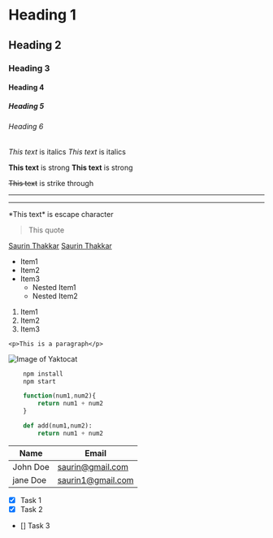 <!--Headings -->

# Heading 1
## Heading 2
### Heading 3
#### Heading 4
##### Heading 5
###### Heading 6

<!-- Italics -->

*This text* is italics
_This text_ is italics

<!--Strong -->

**This text** is strong
__This text__ is strong


<!-- Strike through -->

~~This text~~ is strike through

<!-- Horizontal Rule -->

---
___

<!-- Escape through -->

\*This text\* is escape character

<!-- Block Quote -->

>This quote

<!-- Links -->

[Saurin Thakkar](www.facebook.com)
[Saurin Thakkar](www.facebook.com "Text")


<!-- Unordered Lists -->

* Item1
* Item2
* Item3
    * Nested Item1
    * Nested Item2

<!-- Ordered Lists -->

1. Item1
1. Item2
1. Item3

<!-- Inline Code Block -->

`<p>This is a paragraph</p>`

<!-- Image -->

![Image of Yaktocat](https://i.dlpng.com/static/png/6808130_preview.png)

<!-- Github Markdown-->

<!-- Code blocks-->

```bash
    npm install
    npm start
```

```javascript
    function(num1,num2){
        return num1 + num2
    }
```

```python
    def add(num1,num2):
        return num1 + num2
```

<!-- Tables -->

|  Name   |  Email            |
|---------| ----------------  |
|John Doe | saurin@gmail.com  |
|jane Doe | saurin1@gmail.com |

<!-- Task Lists -->

* [x] Task 1
* [x] Task 2
* [] Task 3


